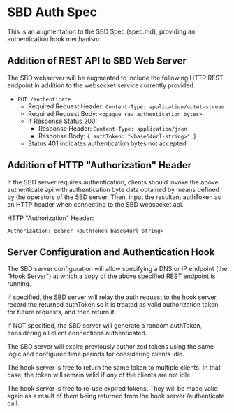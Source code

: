 # SBD Auth Spec

This is an augmentation to the SBD Spec (spec.md), providing an authentication hook mechanism.

## Addition of REST API to SBD Web Server

The SBD webserver will be augmented to include the following HTTP REST endpoint in addition to the websocket service currently provided.

- `PUT /authenticate`
  - Required Request Header: `Content-Type: application/octet-stream`
  - Required Request Body: `<opaque raw authentication bytes>`
  - If Response Status 200:
    - Response Header: `Content-Type: application/json`
    - Response Body: `{ authToken: "<base64url-string>" }`
  - Status 401 indicates authentication bytes not accepted

## Addition of HTTP "Authorization" Header

If the SBD server requires authentication, clients should invoke the above authenticate api with authentication byte data obtained by means defined by the operators of the SBD server. Then, input the resultant authToken as an HTTP header when connecting to the SBD websocket api.

HTTP "Authorization" Header:

```
Authorization: Bearer <authToken base64url string>
```

## Server Configuration and Authentication Hook

The SBD server configuration will allow specifying a DNS or IP endpoint (the "Hook Server") at which a copy of the above specified REST endpoint is running.

If specified, the SBD server will relay the auth request to the hook server, record the returned authToken so it is treated as valid authorization token for future requests, and then return it.

If NOT specified, the SBD server will generate a random authToken, considering all client connections authenticated.

The SBD server will expire previously authorized tokens using the same logic and configured time periods for considering clients idle.

The hook server is free to return the same token to multiple clients. In that case, the token will remain valid if *any* of the clients are not idle.

The hook server is free to re-use expired tokens. They will be made valid again as a result of them being returned from the hook server /authenticate call.
